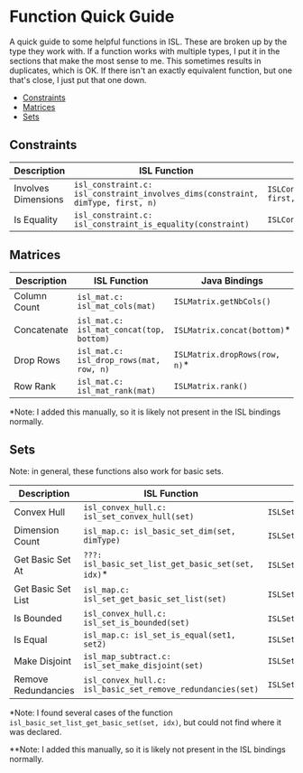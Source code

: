 # Function Quick Guide
A quick guide to some helpful functions in ISL.
These are broken up by the type they work with.
If a function works with multiple types, I put it in the sections that make the most sense to me.
This sometimes results in duplicates, which is OK.
If there isn't an exactly equivalent function, but one that's close,
I just put that one down.

- [Constraints](#constraints)
- [Matrices](#matrices)
- [Sets](#sets)

## Constraints

| Description         | ISL Function                                                                    | Java Bindings                                   | ISLPy Bindings                                        |
| ------------------- | ------------------------------------------------------------------------------- | ----------------------------------------------- | ----------------------------------------------------- |
| Involves Dimensions | `isl_constraint.c: isl_constraint_involves_dims(constraint, dimType, first, n)` | `ISLConstraint.involvesDims(dimtype, first, n)` | [`Constraint.involves_dims(dim_type, first, n)`][1.1] |
| Is Equality         | `isl_constraint.c: isl_constraint_is_equality(constraint)`                      | `ISLConstraint.isEquality()`                    | [`Constraint.is_equality()`][1.2]                     |

[1.1]: https://documen.tician.de/islpy/ref_fundamental.html#islpy.Constraint.involves_dims
[1.2]: https://documen.tician.de/islpy/ref_fundamental.html#islpy.Constraint.is_equality

## Matrices

| Description  | ISL Function                             | Java Bindings                 | ISLPy Bindings                 |
| ------------ | ---------------------------------------- | ----------------------------- | ------------------------------ |
| Column Count | `isl_mat.c: isl_mat_cols(mat)`           | `ISLMatrix.getNbCols()`       | [`Mat.cols()`][2.1]            |
| Concatenate  | `isl_mat.c: isl_mat_concat(top, bottom)` | `ISLMatrix.concat(bottom)`*   | [`Mat.concat(bottom)`][2.2]    |
| Drop Rows    | `isl_mat.c: isl_drop_rows(mat, row, n)`  | `ISLMatrix.dropRows(row, n)`* | [`Mat.drop_rows(row, n)`][2.3] |
| Row Rank     | `isl_mat.c: isl_mat_rank(mat)`           | `ISLMatrix.rank()`            | [`Mat.rank()`][2.4]            |

*Note: I added this manually, so it is likely not present in the ISL bindings normally.

[2.1]: https://documen.tician.de/islpy/ref_fundamental.html#islpy.Mat.cols
[2.2]: https://documen.tician.de/islpy/ref_fundamental.html#islpy.Mat.concat
[2.3]: https://documen.tician.de/islpy/ref_fundamental.html#islpy.Mat.drop_rows
[2.4]: https://documen.tician.de/islpy/ref_fundamental.html#islpy.Mat.rank

## Sets
Note: in general, these functions also work for basic sets.

| Description         | ISL Function                                                | Java Bindings                 | ISLPy Bindings                     |
| ------------------- | ----------------------------------------------------------- | ----------------------------- | ---------------------------------- |
| Convex Hull         | `isl_convex_hull.c: isl_set_convex_hull(set)`               | `ISLSet.convexHull()`         | [`Set.convex_hull()`][3.1]         |
| Dimension Count     | `isl_map.c: isl_basic_set_dim(set, dimType)`                | `ISLSet.dim(dimType)`         | [`Set.dim(dim_type)`][3.2]         |
| Get Basic Set At    | `???: isl_basic_set_list_get_basic_set(set, idx)`*          | `ISLSet.getBasicSetAt(index)` | [`Set.get_basic_sets()`][3.3]      |
| Get Basic Set List  | `isl_map.c: isl_set_get_basic_set_list(set)`                | `ISLSet.getBasicSets()`       | [`Set.get_basic_set_list()`][3.4]  |
| Is Bounded          | `isl_convex_hull.c: isl_set_is_bounded(set)`                | `ISLSet.isBounded()`**        | [`Set.is_bounded()`][3.5]          |
| Is Equal            | `isl_map.c: isl_set_is_equal(set1, set2)`                   | `ISLSet.isEqual(set)`         | [`Set.is_equal(set)`][3.6]         |
| Make Disjoint       | `isl_map_subtract.c: isl_set_make_disjoint(set)`            | `ISLSet.makeDisjoint()`       | [`Set.make_disjoint()`][3.7]       |
| Remove Redundancies | `isl_convex_hull.c: isl_basic_set_remove_redundancies(set)` | `ISLSet.removeReduncancies()` | [`Set.remove_redundancies()`][3.8] |

*Note: I found several cases of the function `isl_basic_set_list_get_basic_set(set, idx)`, but could not find where it was declared.

**Note: I added this manually, so it is likely not present in the ISL bindings normally.

[3.1]: https://documen.tician.de/islpy/ref_set.html#islpy.Set.convex_hull
[3.2]: https://documen.tician.de/islpy/ref_fundamental.html#islpy.Space.dim
[3.3]: https://documen.tician.de/islpy/ref_set.html#islpy.Set.get_basic_sets
[3.4]: https://documen.tician.de/islpy/ref_set.html#islpy.Set.get_basic_set_list
[3.5]: https://documen.tician.de/islpy/ref_set.html#islpy.Set.is_bounded
[3.6]: https://documen.tician.de/islpy/ref_set.html#islpy.Set.is_equal
[3.7]: https://documen.tician.de/islpy/ref_set.html#islpy.Set.make_disjoint
[3.8]: https://documen.tician.de/islpy/ref_set.html#islpy.Set.remove_redundancies
